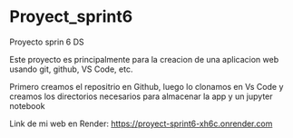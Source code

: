 # Proyect_sprint6
Proyecto sprin 6 DS

Este proyecto es principalmente para la creacion de una aplicacion web usando git, github, VS Code, etc.

Primero creamos el repositrio en Github, luego lo clonamos en Vs Code y creamos los directorios necesarios para almacenar la app y un jupyter notebook 

Link de mi web en Render: https://proyect-sprint6-xh6c.onrender.com
